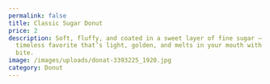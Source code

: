 ```yaml
---
permalink: false
title: Classic Sugar Donut
price: 2
description: Soft, fluffy, and coated in a sweet layer of fine sugar — a
  timeless favorite that’s light, golden, and melts in your mouth with every
  bite.
image: /images/uploads/donat-3393225_1920.jpg
category: Donut
---
```

